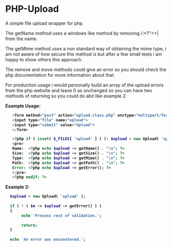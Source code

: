 PHP-Upload
==========

A simple file upload wrapper for php.

The getName method uses a windows like method by removing \/:*?"<>| from the name.

The getMime method uses a non standard way of obtaining the mime type, i am not aware of how secure this method is but after a few small tests i am happy to show others this approach.

The remove and move methods could give an error so you should check the php documentation for more information about that.

For production usage i would personally build an array of the upload errors from the php website and leave 0 as unchanged so you can have two methods of returning so you could do abit like example 2:

<b>Example Usage:<b>
```php
   <form method="post" action="upload.class.php" enctype="multipart/form-data">
   <input type="file" name="upload">
   <input type="submit" value="Upload">
   </form>

   <?php if ( isset( $_FILES[ 'upload' ] ) ): $upload = new Upload( 'upload' ); ?>
   <pre>
   Name:  <?php echo $upload -> getName() . "\n"; ?>
   Size:  <?php echo $upload -> getSize() . "\n"; ?>
   Type:  <?php echo $upload -> getMime() . "\n"; ?>
   Path:  <?php echo $upload -> getPath() . "\n"; ?>
   Error: <?php echo $upload -> getError(); ?>
   </pre>
   <?php endif; ?>
```

<b>Example 2:</b>

```php
  $upload = new Upload( 'upload' );
  
  if ( ! ( $e -> $upload -> getError() ) )
  {
       echo 'Process rest of validation.';
  
       return;
  }
  
  echo 'An error was encountered.';
```
